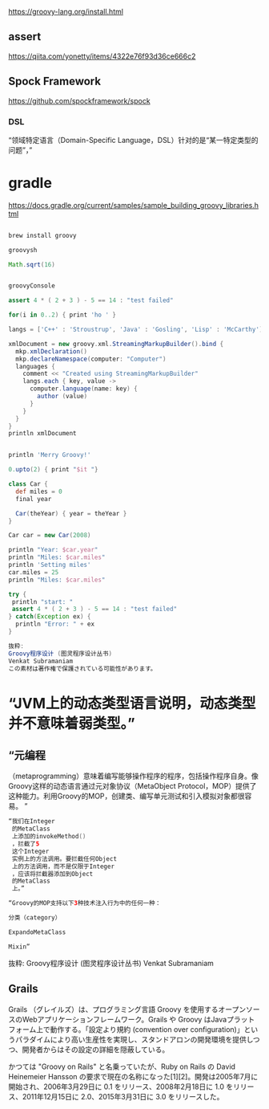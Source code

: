 https://groovy-lang.org/install.html

## assert
https://qiita.com/yonetty/items/4322e76f93d36ce666c2


## Spock Framework
https://github.com/spockframework/spock

### DSL
“领域特定语言（Domain-Specific Language，DSL）针对的是“某一特定类型的问题”，”

# gradle
https://docs.gradle.org/current/samples/sample_building_groovy_libraries.html

```groovy

brew install groovy

groovysh

Math.sqrt(16)


groovyConsole

assert 4 * ( 2 + 3 ) - 5 == 14 : "test failed"

for(i in 0..2) { print 'ho ' }

langs = ['C++' : 'Stroustrup', 'Java' : 'Gosling', 'Lisp' : 'McCarthy']

xmlDocument = new groovy.xml.StreamingMarkupBuilder().bind {
  mkp.xmlDeclaration()
  mkp.declareNamespace(computer: "Computer")
  languages {
    comment << "Created using StreamingMarkupBuilder" 
    langs.each { key, value ->
      computer.language(name: key) {
        author (value)
      }
    }
  }
}
println xmlDocument


println 'Merry Groovy!'

0.upto(2) { print "$it "}

class Car {
  def miles = 0
  final year

  Car(theYear) { year = theYear }
}

Car car = new Car(2008)

println "Year: $car.year"
println "Miles: $car.miles"
println 'Setting miles'
car.miles = 25
println "Miles: $car.miles"

try {
 println "start: "
 assert 4 * ( 2 + 3 ) - 5 == 14 : "test failed"
} catch(Exception ex) {
  println "Error: " + ex
}

抜粋:
Groovy程序设计 (图灵程序设计丛书)
Venkat Subramaniam
この素材は著作権で保護されている可能性があります。

```
# “JVM上的动态类型语言说明，动态类型并不意味着弱类型。”

## “元编程
 （metaprogramming）意味着编写能够操作程序的程序，包括操作程序自身。像Groovy这样的动态语言通过元对象协议（MetaObject Protocol，MOP）提供了这种能力。利用Groovy的MOP，创建类、编写单元测试和引入模拟对象都很容易。
”
```groovy
“我们在Integer
 的MetaClass
 上添加的invokeMethod()
 ，拦截了5
 这个Integer
 实例上的方法调用。要拦截任何Object
 上的方法调用，而不是仅限于Integer
 ，应该将拦截器添加到Object
 的MetaClass
 上。”

“Groovy的MOP支持以下3种技术注入行为中的任何一种：

分类（category）

ExpandoMetaClass

Mixin”
```

抜粋:
Groovy程序设计 (图灵程序设计丛书)
Venkat Subramaniam

## Grails
Grails （グレイルズ）は、プログラミング言語 Groovy を使用するオープンソースのWebアプリケーションフレームワーク。Grails や Groovy はJavaプラットフォーム上で動作する。「設定より規約 (convention over configuration)」というパラダイムにより高い生産性を実現し、スタンドアロンの開発環境を提供しつつ、開発者からはその設定の詳細を隠蔽している。

かつては "Groovy on Rails" と名乗っていたが、Ruby on Rails の David Heinemeier Hansson の要求で現在の名称になった[1][2]。開発は2005年7月に開始され、2006年3月29日に 0.1 をリリース、2008年2月18日に 1.0 をリリース、2011年12月15日に 2.0、2015年3月31日に 3.0 をリリースした。
